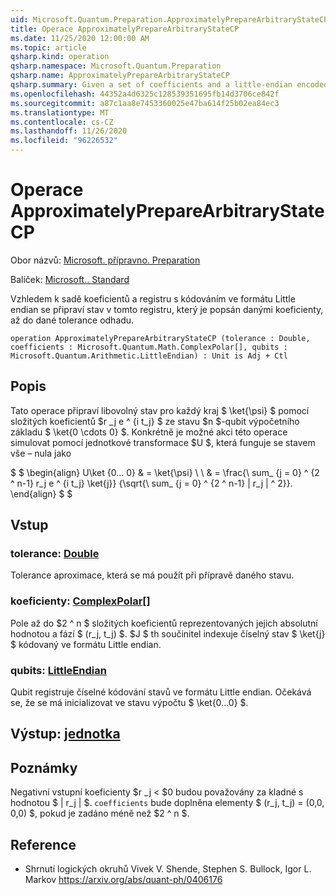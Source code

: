 ```yaml
---
uid: Microsoft.Quantum.Preparation.ApproximatelyPrepareArbitraryStateCP
title: Operace ApproximatelyPrepareArbitraryStateCP
ms.date: 11/25/2020 12:00:00 AM
ms.topic: article
qsharp.kind: operation
qsharp.namespace: Microsoft.Quantum.Preparation
qsharp.name: ApproximatelyPrepareArbitraryStateCP
qsharp.summary: Given a set of coefficients and a little-endian encoded quantum register, prepares an state on that register described by the given coefficients, up to a given approximation tolerance.
ms.openlocfilehash: 44352a4d6325c128539351695fb14d3706ce842f
ms.sourcegitcommit: a87c1aa8e7453360025e47ba614f25b02ea84ec3
ms.translationtype: MT
ms.contentlocale: cs-CZ
ms.lasthandoff: 11/26/2020
ms.locfileid: "96226532"
---
```

# <a name="approximatelypreparearbitrarystatecp-operation"></a>Operace ApproximatelyPrepareArbitraryStateCP

Obor názvů: [Microsoft. přípravno. Preparation](xref:Microsoft.Quantum.Preparation)

Balíček: [Microsoft.. Standard](https://nuget.org/packages/Microsoft.Quantum.Standard)


Vzhledem k sadě koeficientů a registru s kódováním ve formátu Little endian se připraví stav v tomto registru, který je popsán danými koeficienty, až do dané tolerance odhadu.

```qsharp
operation ApproximatelyPrepareArbitraryStateCP (tolerance : Double, coefficients : Microsoft.Quantum.Math.ComplexPolar[], qubits : Microsoft.Quantum.Arithmetic.LittleEndian) : Unit is Adj + Ctl
```


## <a name="description"></a>Popis

Tato operace připraví libovolný stav pro každý kraj $ \ket{\psi} $ pomocí složitých koeficientů $r _j e ^ {i t_j} $ ze stavu $n $-qubit výpočetního základu $ \ket{0 \cdots 0} $.
Konkrétně je možné akci této operace simulovat pomocí jednotkové transformace $U $, která funguje se stavem vše – nula jako

$ $ \begin{align} U\ket {0... 0} & = \ket{\psi} \\ \\ & = \frac{\ sum_ {j = 0} ^ {2 ^ n-1} r_j e ^ {i t_j} \ket{j}} {\sqrt{\ sum_ {j = 0} ^ {2 ^ n-1} | r_j | ^ 2}}.
\end{align} $ $

## <a name="input"></a>Vstup

### <a name="tolerance--double"></a>tolerance: [Double](xref:microsoft.quantum.lang-ref.double)

Tolerance aproximace, která se má použít při přípravě daného stavu.


### <a name="coefficients--complexpolar"></a>koeficienty: [ComplexPolar](xref:Microsoft.Quantum.Math.ComplexPolar)[]

Pole až do $2 ^ n $ složitých koeficientů reprezentovaných jejich absolutní hodnotou a fází $ (r_j, t_j) $. $J $ th součinitel indexuje číselný stav $ \ket{j} $ kódovaný ve formátu Little endian.


### <a name="qubits--littleendian"></a>qubits: [LittleEndian](xref:Microsoft.Quantum.Arithmetic.LittleEndian)

Qubit registruje číselné kódování stavů ve formátu Little endian. Očekává se, že se má inicializovat ve stavu výpočtu $ \ket{0...0} $.



## <a name="output--unit"></a>Výstup: [jednotka](xref:microsoft.quantum.lang-ref.unit)



## <a name="remarks"></a>Poznámky

Negativní vstupní koeficienty $r _j < $0 budou považovány za kladné s hodnotou $ | r_j | $. `coefficients` bude doplněna elementy $ (r_j, t_j) = (0,0, 0,0) $, pokud je zadáno méně než $2 ^ n $.

## <a name="references"></a>Reference

- Shrnutí logických okruhů Vivek V. Shende, Stephen S. Bullock, Igor L. Markov https://arxiv.org/abs/quant-ph/0406176